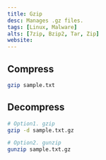 ```yaml
---
title: Gzip
desc: Manages .gz files.
tags: [Linux, Malware]
alts: [7zip, Bzip2, Tar, Zip]
website:
---
```


## Compress

```sh
gzip sample.txt
```

## Decompress

```sh
# Option1. gzip
gzip -d sample.txt.gz

# Option2. gunzip
gunzip sample.txt.gz
```